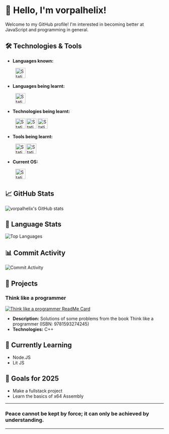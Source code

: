 # 👋 Hello, I'm vorpalhelix!

Welcome to my GitHub profile! I'm interested in becoming better at JavaScript and programming in general.

## 🛠️ Technologies & Tools

- **Languages known:**
<p align="left">
&nbsp; &nbsp; &nbsp; &nbsp; <img alt="Static Badge" height="32px" src="https://img.shields.io/badge/javascript-B12B28?style=for-the-badge&logo=javascript&logoColor=white">
</p>

- **Languages being learnt:**

<p align="left">
&nbsp; &nbsp; &nbsp; &nbsp;

<img alt="Static Badge" height="32px" src="https://img.shields.io/badge/x64%20asm-0071C5?style=for-the-badge&logo=intel&logoColor=white">

</p>


- **Technologies being learnt:**
<p align ="left">
&nbsp; &nbsp; &nbsp; &nbsp;

  <img alt="Static Badge" height="32px" src="https://img.shields.io/badge/Lit-324FFF?style=for-the-badge&logo=Lit&logoColor=white">

  <img alt="Static Badge" height="32px" src="https://img.shields.io/badge/NodeJS-572C83?style=for-the-badge&logo=nodedotjs&logoColor=white">

  <img alt="Static Badge" height="32px" src="https://img.shields.io/badge/BunJS-C65C95?style=for-the-badge&logo=bun&logoColor=white">


</p>

- **Tools being learnt:**
<p align="left">
  &nbsp; &nbsp; &nbsp; &nbsp; <img alt="Static Badge" height="32px" src="https://img.shields.io/badge/Git-F05032?style=for-the-badge&logo=git&logoColor=white">

  <img alt="Static Badge" height="32px" src="https://img.shields.io/badge/Jest-C21325?style=for-the-badge&logo=Jest&logoColor=white">

</p>

- **Current OS:**
<p align="left">
&nbsp; &nbsp; &nbsp; &nbsp; <img alt="Static Badge" height="32px" src="https://img.shields.io/badge/Debian-F70D1A?style=for-the-badge&logo=debian&logoColor=white">
</p>


## 📈 GitHub Stats

![vorpalhelix's GitHub stats](https://github-readme-stats.vercel.app/api?username=vorpalhelix&show_icons=true&theme=github_dark)

## 🥧 Language Stats

![Top Languages](https://github-readme-stats.vercel.app/api/top-langs/?username=vorpalhelix&layout=compact&theme=github_dark)

## 📊 Commit Activity

![Commit Activity](https://github-readme-activity-graph.vercel.app/graph?username=vorpalhelix&theme=github-compact)

## 🚀 Projects

### Think like a programmer
[![Think like a programmer ReadMe Card](https://github-readme-stats.vercel.app/api/pin/?username=vorpalhelix&repo=think-like-a-programmer-solutions&theme=github_dark)](https://github.com/vorpalhelix/think-like-a-programmer-solutions)
- **Description:** Solutions of some problems from the book Think like a programmer (ISBN: 9781593274245)
- **Technologies:** C++




## 🌱 Currently Learning

- Node.JS
- Lit JS



## 🎯 Goals for 2025

- Make a fullstack project
- Learn the basics of x64 Assembly

---

### Peace cannot be kept by force; it can only be achieved by understanding.
---
